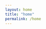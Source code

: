 ```yaml
---
layout: home
title: "home"
permalink: /home
---
```


<style>
body, html {
  height: 100%;
  margin: 0;
}

.bg {
  /* The image used */
  background-image: url("images/background-head-transp.png");

  /* Full height */
  height: 100%; 

  /* Center and scale the image nicely */
  background-position: center;
  background-repeat: no-repeat;
  background-size: cover;
}
</style>

<div class="bg"></div>

<!-- Background Image comes from NPS: https://www.nps.gov/zion/learn/nature/rock-layers.htm -->


{% include navigation.html %}

<h1> Mission </h1>
Our overarching aim is to build technical and
social capacity among community-curated data repositories by supporting technical
implementation of ethical open science (OS) principles and developing communities of practice focused on CARE (collective benefit, authority to control, responsible, and ethical) and FAIR (findable, accessible, interoperable, and reusable) principles.
<h1> About </h1>
Learn more [about](about.md) this project.
<h1> Research </h1>
Find out about our [research](research.md).
<h1>Resources </h1>
Get connected to [resources](resources.md) for incorporating ethical open science practices in your work.
<h1> News </h1>
Stay up to date on [news](news.md) about our research coordination network.
<h1> Calendar </h1>
Join us for upcoming [events](calendar.md)! 
